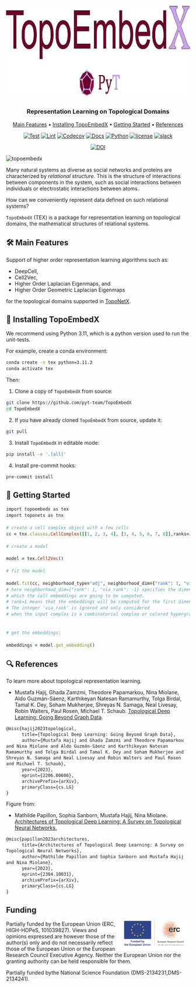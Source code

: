 <h2 align="center">
  <img src="https://raw.githubusercontent.com/pyt-team/TopoEmbedX/main/resources/logo.png" height="250">
</h2>

<h3 align="center">
    Representation Learning on Topological Domains
</h3>

<p align="center">
  <a href="#%EF%B8%8F-main-features">Main Features</a> •
  <a href="#-installing-topoembedx">Installing TopoEmbedX</a> •
  <a href="#-getting-started">Getting Started</a> •
  <a href="#-references">References</a>
</p>


<div align="center">
   
[![Test](https://github.com/pyt-team/TopoEmbedX/actions/workflows/test.yml/badge.svg)](https://github.com/pyt-team/TopoEmbedX/actions/workflows/test.yml)
[![Lint](https://github.com/pyt-team/TopoEmbedX/actions/workflows/lint.yml/badge.svg)](https://github.com/pyt-team/TopoEmbedX/actions/workflows/lint.yml)
[![Codecov](https://codecov.io/gh/pyt-team/TopoEmbedX/branch/main/graph/badge.svg)](https://app.codecov.io/gh/pyt-team/TopoEmbedX)
[![Docs](https://img.shields.io/badge/docs-website-brightgreen)](https://pyt-team.github.io/topoembedx/index.html)
[![Python](https://img.shields.io/badge/python-3.10+-blue?logo=python)](https://www.python.org/)
[![license](https://badgen.net/github/license/pyt-team/TopoNetX?color=green)](https://github.com/pyt-team/TopoNetX/blob/main/LICENSE)
[![slack](https://img.shields.io/badge/chat-on%20slack-purple?logo=slack)](https://join.slack.com/t/pyt-teamworkspace/shared_invite/zt-2k63sv99s-jbFMLtwzUCc8nt3sIRWjEw)

[![DOI](https://zenodo.org/badge/609414708.svg)](https://zenodo.org/badge/latestdoi/609414708)

</div>



![topoembedx](https://user-images.githubusercontent.com/8267869/234074436-402ac931-2dc9-43da-a056-6c927f613242.png)

Many natural systems as diverse as social networks and proteins are characterized by _relational structure_. This is the structure of interactions between components in the system, such as social interactions between individuals or electrostatic interactions between atoms.

How can we conveniently represent data defined on such relational systems?

`TopoEmbedX` (TEX) is a package for representation learning on topological domains, the mathematical structures of relational systems.


## 🛠️ Main Features

Support of higher order representation learning algorithms such as:
- DeepCell,
- Cell2Vec,
- Higher Order Laplacian Eigenmaps, and
- Higher Order Geometric Laplacian Eigenmaps

for the topological domains supported in [TopoNetX](https://github.com/pyt-team/TopoNetX).


## 🤖 Installing TopoEmbedX


We recommend using Python 3.11, which is a python version used to run the unit-tests.

For example, create a conda environment:
   ```bash
   conda create -n tex python=3.11.3
   conda activate tex
   ```

Then:

1. Clone a copy of `TopoEmbedX` from source:
```bash
git clone https://github.com/pyt-team/TopoEmbedX
cd TopoEmbedX
```
2. If you have already cloned `TopoEmbedX` from source, update it:
```bash
git pull
```
3. Install `TopoEmbedX` in editable mode:
```bash
pip install -e '.[all]'
```
4. Install pre-commit hooks:
```bash
pre-commit install
```


## 🦾 Getting Started

```ruby
import topoembedx as tex
import toponetx as tnx

# create a cell complex object with a few cells
cc = tnx.classes.CellComplex([[1, 2, 3, 4], [3, 4, 5, 6, 7, 8]],ranks=2)

# create a model

model = tex.Cell2Vec()

# fit the model

model.fit(cc, neighborhood_type="adj", neighborhood_dim={"rank": 1, "via_rank": -1})
# here neighborhood_dim={"rank": 1, "via_rank": -1} specifies the dimension for
# which the cell embeddings are going to be computed.
# rank=1 means that the embeddings will be computed for the first dimension.
# The integer 'via_rank' is ignored and only considered
# when the input complex is a combinatorial complex or colored hypergraph.


# get the embeddings:

embeddings = model.get_embedding()

```

## 🔍 References ##

To learn more about topological representation learning.

- Mustafa Hajij, Ghada Zamzmi, Theodore Papamarkou, Nina Miolane, Aldo Guzmán-Sáenz, Karthikeyan Natesan Ramamurthy, Tolga Birdal, Tamal K. Dey, Soham Mukherjee, Shreyas N. Samaga, Neal Livesay, Robin Walters, Paul Rosen, Michael T. Schaub. [Topological Deep Learning: Going Beyond Graph Data](https://arxiv.org/abs/2206.00606).
```
@misc{hajij2023topological,
      title={Topological Deep Learning: Going Beyond Graph Data},
      author={Mustafa Hajij and Ghada Zamzmi and Theodore Papamarkou and Nina Miolane and Aldo Guzmán-Sáenz and Karthikeyan Natesan Ramamurthy and Tolga Birdal and Tamal K. Dey and Soham Mukherjee and Shreyas N. Samaga and Neal Livesay and Robin Walters and Paul Rosen and Michael T. Schaub},
      year={2023},
      eprint={2206.00606},
      archivePrefix={arXiv},
      primaryClass={cs.LG}
}
```

Figure from:
- Mathilde Papillon, Sophia Sanborn, Mustafa Hajij, Nina Miolane. [Architectures of Topological Deep Learning: A Survey on Topological Neural Networks.](https://arxiv.org/pdf/2304.10031.pdf)
```
@misc{papillon2023architectures,
      title={Architectures of Topological Deep Learning: A Survey on Topological Neural Networks},
      author={Mathilde Papillon and Sophia Sanborn and Mustafa Hajij and Nina Miolane},
      year={2023},
      eprint={2304.10031},
      archivePrefix={arXiv},
      primaryClass={cs.LG}
}
```

## Funding

<img align="right" width="200" src="https://raw.githubusercontent.com/pyt-team/TopoNetX/main/resources/erc_logo.png">

Partially funded by the European Union (ERC, HIGH-HOPeS, 101039827). Views and opinions expressed are however those of the author(s) only and do not necessarily reflect those of the European Union or the European Research Council Executive Agency. Neither the European Union nor the granting authority can be held responsible for them.

Partially funded bythe National Science Foundation  (DMS-2134231,DMS-2134241).

